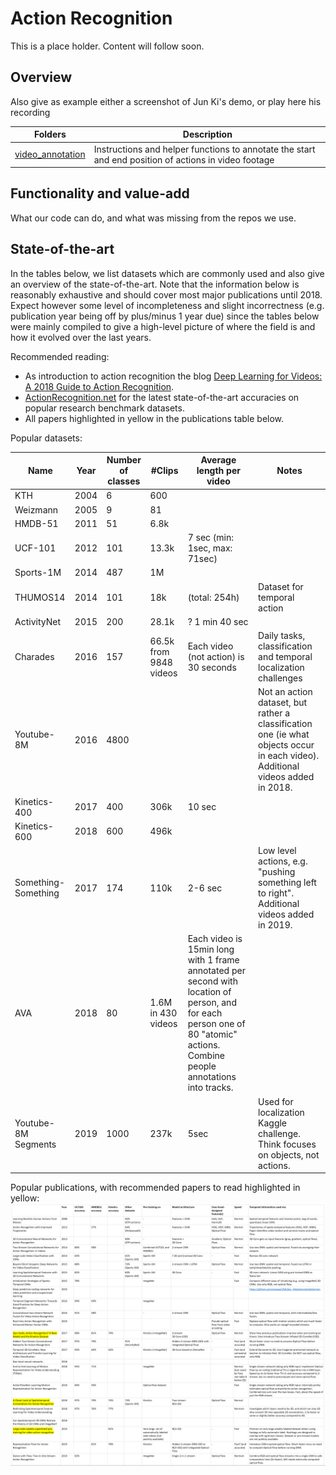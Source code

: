 # Action Recognition

This is a place holder. Content will follow soon.

## Overview

Also give as example either a screenshot of Jun Ki's demo, or play here his recording

| Folders |  Description |
| -------- |  ----------- |
| [video_annotation](video_annotation)  | Instructions and helper functions to annotate the start and end position of actions in video footage|

## Functionality and value-add

What our code can do, and what was missing from the repos we use.

## State-of-the-art

In the tables below, we list datasets which are commonly used and also give an overview of the state-of-the-art. Note that the information below is reasonably exhaustive and should cover most major publications until 2018. Expect however some level of incompleteness and slight incorrectness (e.g. publication year being off by plus/minus 1 year due) since the tables below were mainly compiled to give a high-level picture of where the field is and how it evolved over the last years.

Recommended reading:
- As introduction to action recognition the blog [Deep Learning for Videos: A 2018 Guide to Action Recognition](http://blog.qure.ai/notes/deep-learning-for-videos-action-recognition-review).
- [ActionRecognition.net](http://actionrecognition.net/files/dset.php) for the latest state-of-the-art accuracies on popular research benchmark datasets.
- All papers highlighted in yellow in the publications table below.

Popular datasets:

| Name  | Year  |  Number of classes |	#Clips |	Average length per video | Notes |
| ----- | ----- | ----------------- | ------- | -------------------------  |  ----------- |
| KTH   | 2004| 6| 600| |  | |
|Weizmann|	2005|	9|	81|	|	 |
|HMDB-51| 2011|	51|	6.8k| |	 |
|UCF-101|	2012|	101|	13.3k|	7 sec (min: 1sec, max: 71sec)|	|
|Sports-1M|	2014|	487|	1M| | |
|THUMOS14|	2014|	101|	18k|	(total: 254h)|	Dataset for temporal action |
|ActivityNet|	2015|	200|	28.1k|	? 1 min 40 sec|	|
|Charades|	2016|	157|	66.5k from 9848 videos|	Each video (not action) is 30 seconds	| Daily tasks, classification and temporal localization challenges|
|Youtube-8M|	2016|	4800 | |  | Not an action dataset, but rather a classification one (ie what objects occur in each video). Additional videos added in 2018.|
|Kinetics-400|	2017|	400|	306k|	10 sec|	|
|Kinetics-600|	2018|	600|	496k|   |
|Something-Something|	2017|	174|	110k|	2-6 sec	| Low level actions, e.g. "pushing something left to right". Additional videos added in 2019.|
|AVA|	2018|	80|	1.6M in 430 videos|	Each video is 15min long with 1 frame annotated per second with location of person, and for each  person one of 80 "atomic" actions. Combine people annotations into tracks.
|Youtube-8M Segments|	2019|	1000|	237k|	5sec|	Used for localization Kaggle challenge. Think focuses on objects, not actions.|



Popular publications, with recommended papers to read highlighted in yellow:
<img align="center" src="./media/publications.png"/>  
